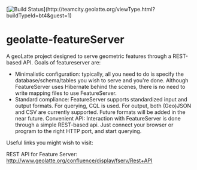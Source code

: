 [![Build Status](http://teamcity.geolatte.org/app/rest/builds/buildType:\(id:bt4\)/statusIcon)](http://teamcity.geolatte.org/viewType.html?buildTypeId=bt4&guest=1)

geolatte-featureServer
======================

A geoLatte project designed to serve geometric features through a REST-based API. Goals of featureserver are:

* Minimalistic configuration: typically, all you need to do is specify the database/schema/tables you wish to serve and you're done. Although FeatureServer uses Hibernate behind the scenes, there is no need to write mapping files to use FeatureServer.
* Standard compliance: FeatureServer supports standardized input and output formats. For querying, CQL is used. For output, both (Geo)JSON and CSV are currently supported. Future formats will be added in the near future.
Convenient API: Interaction with FeatureServer is done through a simple REST-based api. Just connect your browser or program to the right HTTP port, and start querying.

Useful links you might wish to visit:

REST API for Feature Server: http://www.geolatte.org/confluence/display/fserv/Rest+API 
